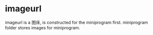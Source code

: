 # imageurl
imageurl is a 图床, is constructed for the miniprogram first.
miniprogram folder stores images for miniprogram.
